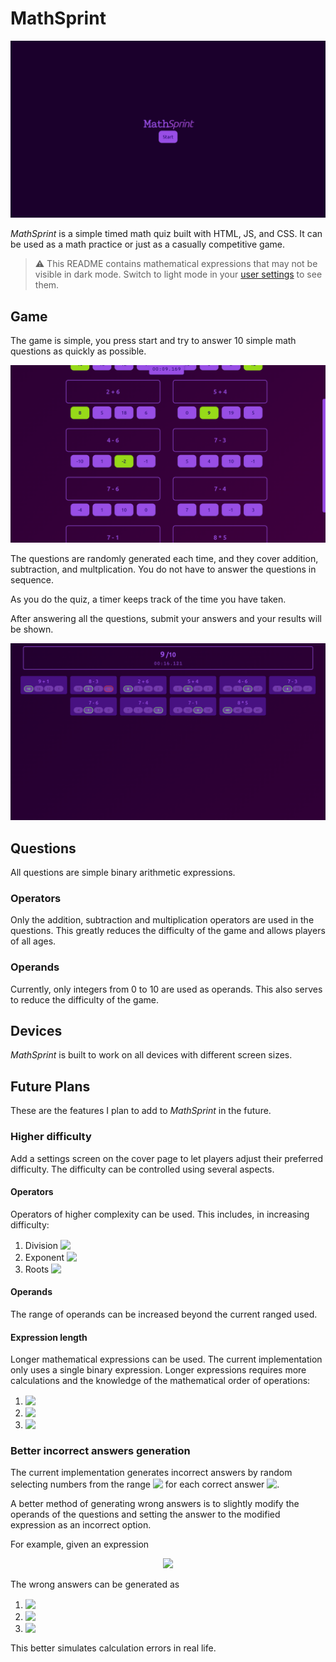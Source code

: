 # MathSprint

![Splash screen](docs/img/screenshot_cover.png)

*MathSprint* is a simple timed math quiz built with HTML, JS, and CSS. It can be used as a math practice or just as a casually competitive game.

> :warning: This README contains mathematical expressions that may not be visible in dark mode. Switch to light mode in your [user settings](https://github.com/settings/appearance) to see them.

## Game

The game is simple, you press start and try to answer 10 simple math questions as quickly as possible.

![Questions](docs/img/screenshot_game.png)

The questions are randomly generated each time, and they cover addition, subtraction, and multplication. You do not have to answer the questions in sequence.

As you do the quiz, a timer keeps track of the time you have taken.

After answering all the questions, submit your answers and your results will be shown.

![Results](docs/img/screenshot_results.png)

## Questions

All questions are simple binary arithmetic expressions.

### Operators

Only the addition, subtraction and multiplication operators are used in the questions. This greatly reduces the difficulty of the game and allows players of all ages.

### Operands

Currently, only integers from 0 to 10 are used as operands. This also serves to reduce the difficulty of the game.

## Devices

*MathSprint* is built to work on all devices with different screen sizes. 

## Future Plans

These are the features I plan to add to *MathSprint* in the future.

### Higher difficulty

Add a settings screen on the cover page to let players adjust their preferred difficulty. The difficulty can be controlled using several aspects.

#### Operators

Operators of higher complexity can be used. This includes, in increasing difficulty:

1. Division <!-- $a\div b$ --> <img style="transform: translateY(0.1em); background-color: white;" src="https://render.githubusercontent.com/render/math?math=a%5Cdiv%20b">
2. Exponent <!-- $a^b$ --> <img style="transform: translateY(0.1em); background-color: white;" src="https://render.githubusercontent.com/render/math?math=a%5Eb">
3. Roots <!-- $\sqrt[a]{b}$ --> <img style="transform: translateY(0.1em); background-color: white;" src="https://render.githubusercontent.com/render/math?math=%5Csqrt%5Ba%5D%7Bb%7D">

#### Operands

The range of operands can be increased beyond the current ranged used.

#### Expression length

Longer mathematical expressions can be used. The current implementation only uses a single binary expression. Longer expressions requires more calculations and the knowledge of the mathematical order of operations:

1. <!-- $3 + 5 * 10$ --> <img style="transform: translateY(0.1em); background: white;" src="https://render.githubusercontent.com/render/math?math=3%20%2B%205%20*%2010">
2. <!-- $6 * 10 - 3$ --> <img style="transform: translateY(0.1em); background: white;" src="https://render.githubusercontent.com/render/math?math=6%20*%2010%20-%203">
3. <!-- $4 \times 5 \div 2$ --> <img style="transform: translateY(0.1em); background: white;" src="https://render.githubusercontent.com/render/math?math=4%20%5Ctimes%205%20%5Cdiv%202">

### Better incorrect answers generation

The current implementation generates incorrect answers by random selecting numbers from the range <!-- $\{y : x-10\leq y \leq x + 10\} - \{x\}$ --> <img style="transform: translateY(0.1em); background-color: white;" src="https://render.githubusercontent.com/render/math?math=%5C%7By%20%3A%20x-10%5Cleq%20y%20%5Cleq%20x%20%2B%2010%5C%7D%20-%20%5C%7Bx%5C%7D"> for each correct answer <!-- $x$ --> <img style="transform: translateY(0.1em); background-color: white;" src="https://render.githubusercontent.com/render/math?math=x">.

A better method of generating wrong answers is to slightly modify the operands of the questions and setting the answer to the modified expression as an incorrect option.

For example, given an expression

<!-- $$9 + 6$$ --> 

<div align="center"><img style="background-color: white;" src="https://render.githubusercontent.com/render/math?math=9%20%2B%206"></div>

The wrong answers can be generated as

1. <!-- $8 + 6 = 14$ --> <img style="transform: translateY(0.1em); background-color: white;" src="https://render.githubusercontent.com/render/math?math=8%20%2B%206%20%3D%2014">
2. <!-- $8 + 5 = 13$ --> <img style="transform: translateY(0.1em); background-color: white;" src="https://render.githubusercontent.com/render/math?math=8%20%2B%205%20%3D%2013">
3. <!-- $9 + 7 = 16$ --> <img style="transform: translateY(0.1em); background-color: white;" src="https://render.githubusercontent.com/render/math?math=9%20%2B%207%20%3D%2016">

This better simulates calculation errors in real life.